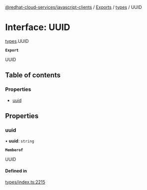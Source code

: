 [@redhat-cloud-services/javascript-clients](../README.md) / [Exports](../modules.md) / [types](../modules/types.md) / UUID

# Interface: UUID

[types](../modules/types.md).UUID

**`Export`**

UUID

## Table of contents

### Properties

- [uuid](types.UUID.md#uuid)

## Properties

### uuid

• **uuid**: `string`

**`Memberof`**

UUID

#### Defined in

[types/index.ts:2215](https://github.com/RedHatInsights/javascript-clients/blob/main/packages/rbac/types/index.ts#L2215)

